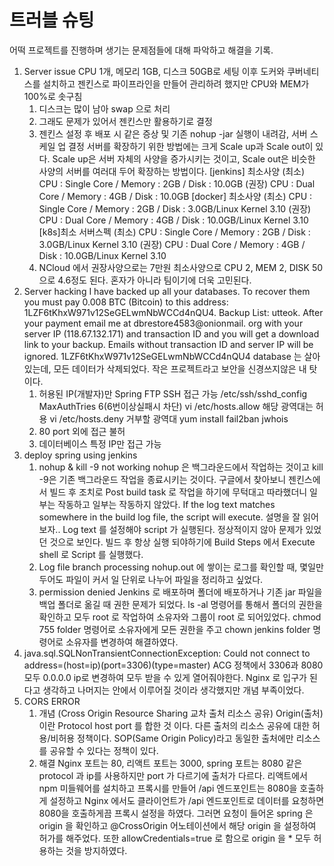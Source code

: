 # 트러블 슈팅
어떡 프로젝트를 진행하며 생기는 문제점들에 대해 파악하고 해결을 기록.

1. Server issue
    CPU 1개, 메모리 1GB, 디스크 50GB로 세팅
    이후 도커와 쿠버네티스를 설치하고 젠킨스로 파이프라인을 만들어 관리하려 했지만 CPU와 MEM가 100%로 솟구침
    1) 디스크는 많이 남아 swap 으로 처리
    2) 그래도 문제가 있어서 젠킨스만 활용하기로 결정
    3) 젠킨스 설정 후 배포 시 같은 증상 및 기존 nohup -jar 실행이 내려감, 서버 스케일 업 결정
    서버를 확장하기 위한 방법에는 크게 Scale up과 Scale out이 있다.
    Scale up은 서버 자체의 사양을 증가시키는 것이고, Scale out은 비슷한 사양의 서버를 여러대 두어 확장하는 방법이다.
    [jenkins] 최소사양
    (최소) CPU : Single Core / Memory : 2GB / Disk : 10.0GB
    (권장) CPU : Dual Core / Memory : 4GB / Disk : 10.0GB
    [docker] 최소사양
    (최소) CPU : Single Core / Memory : 2GB / Disk : 3.0GB/Linux Kernel 3.10
    (권장) CPU : Dual Core / Memory : 4GB / Disk : 10.0GB/Linux Kernel 3.10
    [k8s]최소 서버스펙
    (최소) CPU : Single Core / Memory : 2GB / Disk : 3.0GB/Linux Kernel 3.10
    (권장) CPU : Dual Core / Memory : 4GB / Disk : 10.0GB/Linux Kernel 3.10
    4) NCloud 에서 권장사양으로는 7만원 최소사양으로 CPU 2, MEM 2, DISK 50으로 4.6정도 된다.
    혼자가 아니라 팀이기에 더욱 고민된다.
2. Server hacking
    I have backed up all your databases.
    To recover them you must pay 0.008 BTC (Bitcoin) to this address: 1LZF6tKhxW971v12SeGELwmNbWCCd4nQU4.
    Backup List: utteok. After your payment email me at dbrestore4583@onionmail.
    org with your server IP (118.67.132.171) and transaction ID and you will get a download link to your backup.
    Emails without transaction ID and server IP will be ignored.
    1LZF6tKhxW971v12SeGELwmNbWCCd4nQU4
    database 는 살아 있는데, 모든 데이터가 삭제되었다.
    작은 프로젝트라고 보안을 신경쓰지않은 내 탓이다.
    1) 허용된 IP(개발자)만 Spring FTP SSH 접근 가능
       /etc/ssh/sshd_config MaxAuthTries 6(6번이상실패시 차단)
        vi /etc/hosts.allow 해당 광역대는 허용
        vi /etc/hosts.deny 거부할 광역대
       yum install fail2ban jwhois
    2) 80 port 외에 접근 불허
    3) 데이터베이스 특정 IP만 접근 가능
3. deploy spring using jenkins
    1) nohup & kill -9 not working
        nohup 은 백그라운드에서 작업하는 것이고 kill -9은 기존 백그라운드 작업을 종료시키는 것이다.
        구글에서 찾아보니 젠킨스에서 빌드 후 조치로 Post build task 로 작업을 하기에 무턱대고 따라했더니 일부는 작동하고 일부는 작동하지 않았다.
        If the log text matches somewhere in the build log file, the script will execute.
        설명을 잘 읽어보자.. Log text 를 설정해야 script 가 실행된다. 정상적이지 않아 문제가 있었던 것으로 보인다.
        빌드 후 항상 실행 되야하기에 Build Steps 에서 Execute shell 로 Script 를 실행했다.
    2) Log file branch processing
        nohup.out 에 쌓이는 로그를 확인할 때, 몇일만 두어도 파일이 커서 일 단위로 나누어 파일을 정리하고 싶었다.
    3) permission denied
        Jenkins 로 배포하며 폴더에 배포하거나 기존 jar 파일을 백업 폴더로 옮길 때 권한 문제가 되었다.
        ls -al 명령어를 통해서 폴더의 권한을 확인하고 모두 root 로 작업하여 소유자와 그룹이 root 로 되어있었다.
        chmod 755 folder 명령어로 소유자에게 모든 권한을 주고 chown jenkins folder 명령어로 소유자를 변경하여 해결하였다.
3. java.sql.SQLNonTransientConnectionException: Could not connect to address=(host=ip)(port=3306)(type=master)
   ACG 정책에서 3306과 8080 모두 0.0.0.0 ip로 변경하여 모두 받을 수 있게 열어줘야한다.
   Nginx 로 입구가 된다고 생각하고 나머지는 안에서 이루어질 것이라 생각했지만 개념 부족이었다.
4. CORS ERROR
    1) 개념 (Cross Origin Resource Sharing 교차 출처 리소스 공유)
        Origin(출처) 이란 Protocol host port 를 합한 것 이다. 다른 출처의 리소스 공유에 대한 허용/비허용 정책이다.
        SOP(Same Origin Policy)라고 동일한 출처에만 리소스를 공유할 수 있다는 정책이 있다.
   2) 해결
        Nginx 포트는 80, 리액트 포트는 3000, spring 포트는 8080 같은 protocol 과 ip를 사용하지만 port 가 다르기에 출처가 다르다.
        리액트에서 npm 미들웨어를 설치하고 프록시를 만들어 /api 엔드포인트는 8080을 호출하게 설정하고
        Nginx 에서도 클라이언트가 /api 엔드포인트로 데이터를 요청하면 8080을 호출하게끔 프록시 설정을 하였다.
        그러면 요청이 들어온 spring 은 origin 을 확인하고 @CrossOrigin 어노테이션에서 해당 origin 을 설정하여 허가를 해주었다.
        또한 allowCredentials=true 로 함으로 origin 을 * 모두 허용하는 것을 방지하였다.
